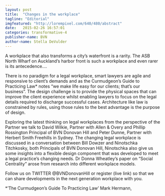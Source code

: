 ```yaml
---
layout: post
title:  "Changes in the workplace"
tagline: "Editorial"
imgfeatured: "http://lorempixel.com/640/480/abstract"
date:   2015-02-26 16:57:01
categories: transformative-4
publisher-name: BVN
author-name: Stella DeVulder
---
```


A workplace that also transforms a city’s waterfront is a rarity.  The ASB North Wharf on Auckland’s harbor front is such a workplace and even rarer is its antecedence….

There is no paradigm for a legal workplace, smart lawyers are agile and responsive to client’s demands and as the Curmudgeon’s Guide to Practicing Law* notes “we make life easy for our clients;  that’s our business”.   The design challenge is to provide the physical spaces that can improve the client experience whilst enabling lawyers to focus on the legal details required to discharge successful cases. Architecture like law is constrained by rules, using those rules to the best advantage is the purpose of design.

Exploring the latest thinking on legal workplaces from the perspective of the Partner we talk to David Wilkie, Partner with Allen & Overy and Phillip Rossington Principal of BVN Donovan Hill and Peter Dunne, Partner with Herbert Smith Freehills in Sydney.  The changing legal workplace is discussed in a conversation between Bill Dowzer and Ninotschka Titchkosky, both Principals of BVN Donovan Hill, Ninotschka also give us some insights into a flexible design component that was developed to meet a legal practice’s changing needs.  Dr Donna Wheatley’s paper on “Social Centrality” arose from research into different workplace models.

Follow us on TWITTER @BVNDonovanHill or register (live link) so that we can share developments in the next generation workplace with you.

*’The Curmudgeon’s Guide To Practicing Law’ Mark Hermann,
